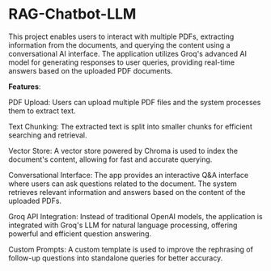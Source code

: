# RAG-Chatbot-LLM
This project enables users to interact with multiple PDFs, extracting information from the documents, and querying the content using a conversational AI interface. The application utilizes Groq's advanced AI model for generating responses to user queries, providing real-time answers based on the uploaded PDF documents.

**Features**:

PDF Upload: Users can upload multiple PDF files and the system processes them to extract text.

Text Chunking: The extracted text is split into smaller chunks for efficient searching and retrieval.

Vector Store: A vector store powered by Chroma is used to index the document's content, allowing for fast and accurate querying.

Conversational Interface: The app provides an interactive Q&A interface where users can ask questions related to the document. The system retrieves relevant information and answers based on the content of the uploaded PDFs.

Groq API Integration: Instead of traditional OpenAI models, the application is integrated with Groq's LLM for natural language processing, offering powerful and efficient question answering.

Custom Prompts: A custom template is used to improve the rephrasing of follow-up questions into standalone queries for better accuracy.

